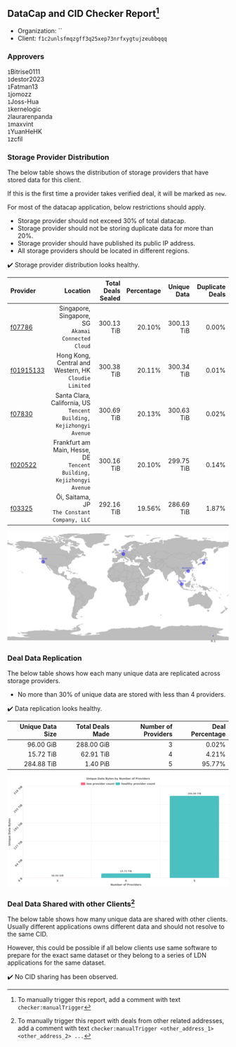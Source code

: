 ## DataCap and CID Checker Report[^1]
 - Organization: ``
 - Client: `f1c2unlsfmqzgff3q25xep73nrfxygtujzeubbqqq`
### Approvers
`1`Bitrise0111<br/>`1`destor2023<br/>`1`Fatman13<br/>`1`jomozz<br/>`1`Joss-Hua<br/>`1`kernelogic<br/>`2`laurarenpanda<br/>`1`maxvint<br/>`1`YuanHeHK<br/>`1`zcfil

### Storage Provider Distribution
The below table shows the distribution of storage providers that have stored data for this client.

If this is the first time a provider takes verified deal, it will be marked as `new`.

For most of the datacap application, below restrictions should apply.
 - Storage provider should not exceed 30% of total datacap.
 - Storage provider should not be storing duplicate data for more than 20%.
 - Storage provider should have published its public IP address.
 - All storage providers should be located in different regions.

✔️ Storage provider distribution looks healthy.

| Provider                                              |                                                                Location | Total Deals Sealed | Percentage | Unique Data | Duplicate Deals |
| :---------------------------------------------------- | ----------------------------------------------------------------------: | -----------------: | ---------: | ----------: | --------------: |
| [f07786](https://filfox.info/en/address/f07786)       |                   Singapore, Singapore, SG<br/>`Akamai Connected Cloud` |         300.13 TiB |     20.10% |  300.13 TiB |           0.00% |
| [f01915133](https://filfox.info/en/address/f01915133) |                Hong Kong, Central and Western, HK<br/>`Cloudie Limited` |         300.38 TiB |     20.11% |  300.34 TiB |           0.01% |
| [f07830](https://filfox.info/en/address/f07830)       |  Santa Clara, California, US<br/>`Tencent Building, Kejizhongyi Avenue` |         300.69 TiB |     20.13% |  300.63 TiB |           0.02% |
| [f020522](https://filfox.info/en/address/f020522)     | Frankfurt am Main, Hesse, DE<br/>`Tencent Building, Kejizhongyi Avenue` |         300.16 TiB |     20.10% |  299.75 TiB |           0.14% |
| [f03325](https://filfox.info/en/address/f03325)       |                         Ōi, Saitama, JP<br/>`The Constant Company, LLC` |         292.16 TiB |     19.56% |  286.69 TiB |           1.87% |

<img src="https://raw.githubusercontent.com/data-preservation-programs/filplus-checker-assets/main/filecoin-project/filecoin-plus-large-datasets/issues/1910/1687944952832.png"/>

### Deal Data Replication
The below table shows how each many unique data are replicated across storage providers.

- No more than 30% of unique data are stored with less than 4 providers.

✔️ Data replication looks healthy.

| Unique Data Size | Total Deals Made | Number of Providers | Deal Percentage |
| ---------------: | ---------------: | ------------------: | --------------: |
|        96.00 GiB |       288.00 GiB |                   3 |           0.02% |
|        15.72 TiB |        62.91 TiB |                   4 |           4.21% |
|       284.88 TiB |         1.40 PiB |                   5 |          95.77% |

<img src="https://raw.githubusercontent.com/data-preservation-programs/filplus-checker-assets/main/filecoin-project/filecoin-plus-large-datasets/issues/1910/1687944953537.png"/>

### Deal Data Shared with other Clients[^3]
The below table shows how many unique data are shared with other clients.
Usually different applications owns different data and should not resolve to the same CID.

However, this could be possible if all below clients use same software to prepare for the exact same dataset or they belong to a series of LDN applications for the same dataset.

✔️ No CID sharing has been observed.

[^1]: To manually trigger this report, add a comment with text `checker:manualTrigger`

[^2]: Deals from those addresses are combined into this report as they are specified with `checker:manualTrigger`

[^3]: To manually trigger this report with deals from other related addresses, add a comment with text `checker:manualTrigger <other_address_1> <other_address_2> ...`
